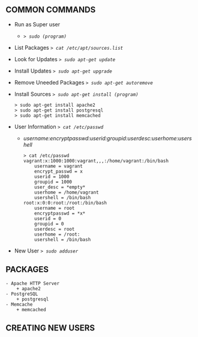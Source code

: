 ## COMMON COMMANDS
* Run as Super user
	-  _`> sudo (program)`_
* List Packages _`> cat /etc/apt/sources.list`_ <br/>

* Look for Updates _`> sudo apt-get update`_ <br/>

* Install Updates _`> sudo apt-get upgrade`_ <br/>

* Remove Uneeded Packages _`> sudo apt-get autoremove`_ <br/>

* Install Sources _`> sudo apt-get install (program)`_
	```	
	> sudo apt-get install apache2
	> sudo apt-get install postgresql
	> sudo apt-get install memcached
	```
* User Information _`> cat /etc/passwd`_
	- _username:encryptpasswd:userid:groupid:userdesc:userhome:usershell_
		```
		> cat /etc/passwd
		vagrant:x:1000:1000:vagrant,,,:/home/vagrant:/bin/bash		
			username = vagrant
			encrypt_passwd = x
			userid = 1000
			groupid = 1000
			user_desc = *empty*
			userhome = /home/vagrant
			usershell = /bin/bash
		root:x:0:0:root:/root:/bin/bash
			username = root
			encryptpasswd = *x*
			userid = 0
			groupid = 0
			userdesc = root
			userhome = /root:
			usershell = /bin/bash
		```
* New User _`> sudo adduser`_<br/>

## PACKAGES
	- Apache HTTP Server
		+ apache2
	- PostgreSQL
		+ postgresql
	- Memcache
		+ memcached
## CREATING NEW USERS

